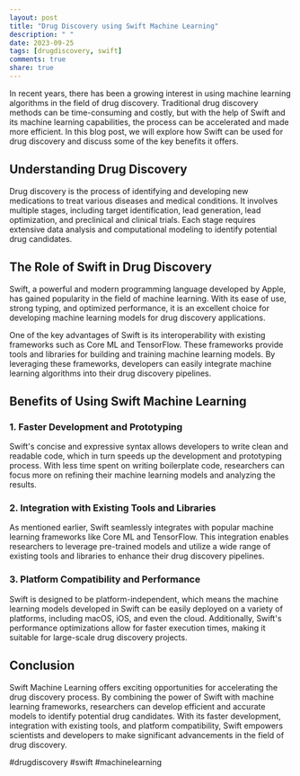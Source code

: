 ```yaml
---
layout: post
title: "Drug Discovery using Swift Machine Learning"
description: " "
date: 2023-09-25
tags: [drugdiscovery, swift]
comments: true
share: true
---
```


In recent years, there has been a growing interest in using machine learning algorithms in the field of drug discovery. Traditional drug discovery methods can be time-consuming and costly, but with the help of Swift and its machine learning capabilities, the process can be accelerated and made more efficient. In this blog post, we will explore how Swift can be used for drug discovery and discuss some of the key benefits it offers.

## Understanding Drug Discovery

Drug discovery is the process of identifying and developing new medications to treat various diseases and medical conditions. It involves multiple stages, including target identification, lead generation, lead optimization, and preclinical and clinical trials. Each stage requires extensive data analysis and computational modeling to identify potential drug candidates.

## The Role of Swift in Drug Discovery

Swift, a powerful and modern programming language developed by Apple, has gained popularity in the field of machine learning. With its ease of use, strong typing, and optimized performance, it is an excellent choice for developing machine learning models for drug discovery applications.

One of the key advantages of Swift is its interoperability with existing frameworks such as Core ML and TensorFlow. These frameworks provide tools and libraries for building and training machine learning models. By leveraging these frameworks, developers can easily integrate machine learning algorithms into their drug discovery pipelines.

## Benefits of Using Swift Machine Learning

### 1. Faster Development and Prototyping

Swift's concise and expressive syntax allows developers to write clean and readable code, which in turn speeds up the development and prototyping process. With less time spent on writing boilerplate code, researchers can focus more on refining their machine learning models and analyzing the results.

### 2. Integration with Existing Tools and Libraries

As mentioned earlier, Swift seamlessly integrates with popular machine learning frameworks like Core ML and TensorFlow. This integration enables researchers to leverage pre-trained models and utilize a wide range of existing tools and libraries to enhance their drug discovery pipelines.

### 3. Platform Compatibility and Performance

Swift is designed to be platform-independent, which means the machine learning models developed in Swift can be easily deployed on a variety of platforms, including macOS, iOS, and even the cloud. Additionally, Swift's performance optimizations allow for faster execution times, making it suitable for large-scale drug discovery projects.

## Conclusion

Swift Machine Learning offers exciting opportunities for accelerating the drug discovery process. By combining the power of Swift with machine learning frameworks, researchers can develop efficient and accurate models to identify potential drug candidates. With its faster development, integration with existing tools, and platform compatibility, Swift empowers scientists and developers to make significant advancements in the field of drug discovery.

#drugdiscovery #swift #machinelearning